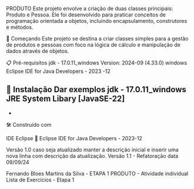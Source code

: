 PRODUTO
Este projeto envolve a criação de duas classes principais: Produto e Pessoa. Ele foi desenvolvido para praticar conceitos de programação orientada a objetos, incluindo encapsulamento, construtores e métodos.

🚀 Começando
Este projeto se destina a criar classes simples para a gestão de produtos e pessoas com foco na lógica de cálculo e manipulação de dados através de objetos.

📋 Pré-requisitos
jdk - 17.0.11_windows 
Version: 2024-09 (4.33.0) windows
Eclipse IDE for Java Developers - 2023 -12

🔧 Instalação
Dar exemplos
jdk - 17.0.11_windows 
JRE System Libary [JavaSE-22]
-
-
🛠 Construído com



IDE Eclipse
📌 Eclipse IDE for Java Developers - 2023-12

Versão 1.0 caso seja atualizado manter a descrição inicial e inserir uma nova linha com descrição da atualização.
Versão 1.1 - Refatoração data 09/09/24

Fernando Bloes Martins da Silva - ETAPA 1 PRODUTO - Atividade individual Lista de Exercícios - Etapa 1
